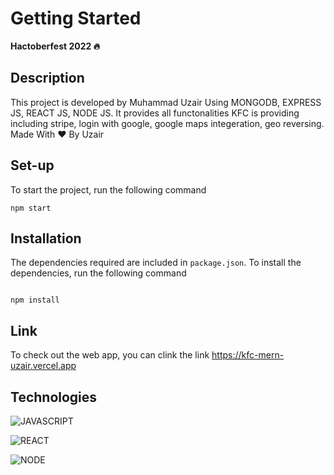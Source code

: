 # Getting Started

**Hactoberfest 2022 🔥**

## Description

This project is developed by Muhammad Uzair Using MONGODB, EXPRESS JS, REACT JS, NODE JS. It provides all functonalities KFC is providing including stripe, login with google, google maps integeration, geo reversing. Made With :heart: By Uzair


## Set-up

To start the project, run the following command

```git shell
npm start

```

## Installation

The dependencies required are included in `package.json`. To install the dependencies, run the following command

```git shell

npm install

```

## Link

To check out the web app, you can clink the link https://kfc-mern-uzair.vercel.app 

## Technologies

![JAVASCRIPT](https://img.shields.io/badge/Javascript-FFA500?style=for-the-badge&logo=JavaScript&logoColor=white)

![REACT](https://img.shields.io/badge/Reactjs-61dbfb?style=for-the-badge&logo=React&logoColor=white)

![NODE](https://img.shields.io/badge/Nodejs-34562l?style=for-the-badge&logo=Node.js&logoColor=white)

